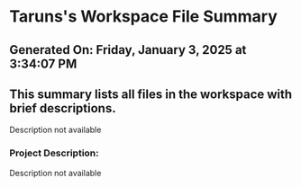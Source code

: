 # Taruns's Workspace File Summary
## Generated On: Friday, January 3, 2025 at 3:34:07 PM
This summary lists all files in the workspace with brief descriptions.
---
Description not available 
### Project Description:
 Description not available
